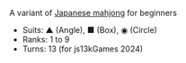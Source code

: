 A variant of [Japanese mahjong](//en.wikipedia.org/wiki/Japanese_mahjong) for beginners

- Suits: ▲ (Angle), ■ (Box), ◉ (Circle)
- Ranks: 1 to 9
- Turns: 13 (for js13kGames 2024)